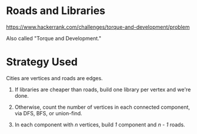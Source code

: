 # Roads and Libraries

https://www.hackerrank.com/challenges/torque-and-development/problem

Also called "Torque and Development."

# Strategy Used

Cities are vertices and roads are edges.

1. If libraries are cheaper than roads, build one library per vertex and we're done.

2. Otherwise, count the number of vertices in each connected component, via DFS, BFS, or union-find.

3. In each component with *n* vertices, build *1* component and *n - 1* roads.
